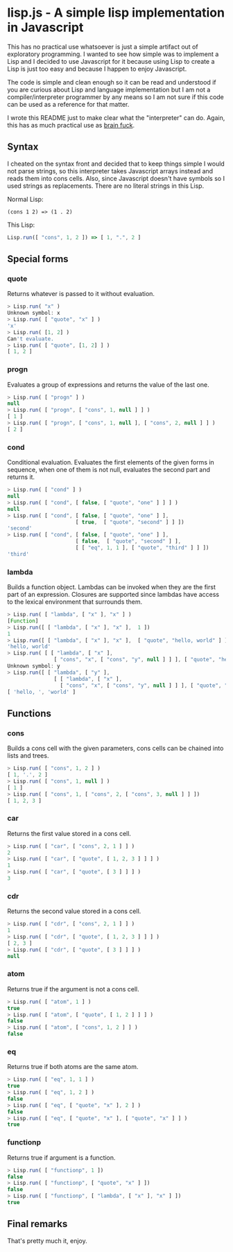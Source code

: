 lisp.js - A simple lisp implementation in Javascript
===

This has no practical use whatsoever is just a simple artifact out of exploratory programming. I wanted to see how simple was to implement a Lisp and I decided to use Javascript for it because using Lisp to create a Lisp is just too easy and because I happen to enjoy Javascript.

The code is simple and clean enough so it can be read and understood if you are curious about Lisp and language implementation but I am not a compiler/interpreter programmer by any means so I am not sure if this code can be used as a reference for that matter.

I wrote this README just to make clear what the "interpreter" can do. Again, this has as much practical use as [brain fuck](http://en.wikipedia.org/wiki/Brainfuck).

## Syntax

I cheated on the syntax front and decided that to keep things simple I would not parse strings, so this interpreter takes Javascript arrays instead and reads them into cons cells. Also, since Javascript doesn't have symbols so I used strings as replacements. There are no literal strings in this Lisp.

Normal Lisp:

```Lisp
(cons 1 2) => (1 . 2)
```

This Lisp:

```Javascript
Lisp.run([ "cons", 1, 2 ]) => [ 1, ".", 2 ]
```

## Special forms

### quote

Returns whatever is passed to it without evaluation.

```Javascript
> Lisp.run( "x" )
Unknown symbol: x
> Lisp.run( [ "quote", "x" ] )
'x'
> Lisp.run( [1, 2] )
Can't evaluate.
> Lisp.run( [ "quote", [1, 2] ] )
[ 1, 2 ]
```

### progn

Evaluates a group of expressions and returns the value of the last one.

```Javascript
> Lisp.run( [ "progn" ] )
null
> Lisp.run( [ "progn", [ "cons", 1, null ] ] )
[ 1 ]
> Lisp.run( [ "progn", [ "cons", 1, null ], [ "cons", 2, null ] ] )
[ 2 ]
```

### cond

Conditional evaluation. Evaluates the first elements of the given forms in sequence, when one of them is not null, evaluates the second part and returns it.

```Javascript
> Lisp.run( [ "cond" ] )
null
> Lisp.run( [ "cond", [ false, [ "quote", "one" ] ] ] )
null
> Lisp.run( [ "cond", [ false, [ "quote", "one" ] ],
                      [ true,  [ "quote", "second" ] ] ])
'second'
> Lisp.run( [ "cond", [ false, [ "quote", "one" ] ],
                      [ false,  [ "quote", "second" ] ],
                      [ [ "eq", 1, 1 ], [ "quote", "third" ] ] ])
'third'
```

### lambda

Builds a function object. Lambdas can be invoked when they are the first part of an expression. Closures are supported since lambdas have access to the lexical environment that surrounds them.

```Javascript
> Lisp.run( [ "lambda", [ "x" ], "x" ] )
[Function]
> Lisp.run([ [ "lambda", [ "x" ], "x" ],  1 ])
1
> Lisp.run([ [ "lambda", [ "x" ], "x" ],  [ "quote", "hello, world" ] ])
'hello, world'
> Lisp.run( [ [ "lambda", [ "x" ],
               [ "cons", "x", [ "cons", "y", null ] ] ], [ "quote", "hello, " ] ])
Unknown symbol: y
> Lisp.run([ [ "lambda", [ "y" ],
               [ [ "lambda", [ "x" ],
                 [ "cons", "x", [ "cons", "y", null ] ] ], [ "quote", "hello, " ] ] ], [ "quote", "world" ] ])
[ 'hello, ', 'world' ]
```

## Functions

### cons

Builds a cons cell with the given parameters, cons cells can be chained into lists and trees.

```Javascript
> Lisp.run( [ "cons", 1, 2 ] )
[ 1, '.', 2 ]
> Lisp.run( [ "cons", 1, null ] )
[ 1 ]
> Lisp.run( [ "cons", 1, [ "cons", 2, [ "cons", 3, null ] ] ])
[ 1, 2, 3 ]
```

### car

Returns the first value stored in a cons cell.

```Javascript
> Lisp.run( [ "car", [ "cons", 2, 1 ] ] )
2
> Lisp.run( [ "car", [ "quote", [ 1, 2, 3 ] ] ] )
1
> Lisp.run( [ "car", [ "quote", [ 3 ] ] ] )
3
```

### cdr

Returns the second value stored in a cons cell.

```Javascript
> Lisp.run( [ "cdr", [ "cons", 2, 1 ] ] )
1
> Lisp.run( [ "cdr", [ "quote", [ 1, 2, 3 ] ] ] )
[ 2, 3 ]
> Lisp.run( [ "cdr", [ "quote", [ 3 ] ] ] )
null
```

### atom

Returns true if the argument is not a cons cell.

```Javascript
> Lisp.run( [ "atom", 1 ] )
true
> Lisp.run( [ "atom", [ "quote", [ 1, 2 ] ] ] )
false
> Lisp.run( [ "atom", [ "cons", 1, 2 ] ] )
false
```

### eq

Returns true if both atoms are the same atom.

```Javascript
> Lisp.run( [ "eq", 1, 1 ] )
true
> Lisp.run( [ "eq", 1, 2 ] )
false
> Lisp.run( [ "eq", [ "quote", "x" ], 2 ] )
false
> Lisp.run( [ "eq", [ "quote", "x" ], [ "quote", "x" ] ] )
true
```

### functionp

Returns true if argument is a function.

```Javascript
> Lisp.run( [ "functionp", 1 ])
false
> Lisp.run( [ "functionp", [ "quote", "x" ] ])
false
> Lisp.run( [ "functionp", [ "lambda", [ "x" ], "x" ] ])
true
```

## Final remarks

That's pretty much it, enjoy.
